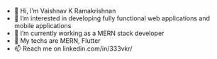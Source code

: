 - 👋 Hi, I’m  Vaishnav K Ramakrishnan
- 👀 I’m interested in developing fully functional web applications and mobile applications
- 🌱 I’m currently working as a MERN stack developer
- 💞️ My techs are MERN, Flutter
- 📫 Reach me on linkedin.com/in/333vkr/

<!---
333vkr/333vkr is a ✨ special ✨ repository because its `README.md` (this file) appears on your GitHub profile.
You can click the Preview link to take a look at your changes.
--->
